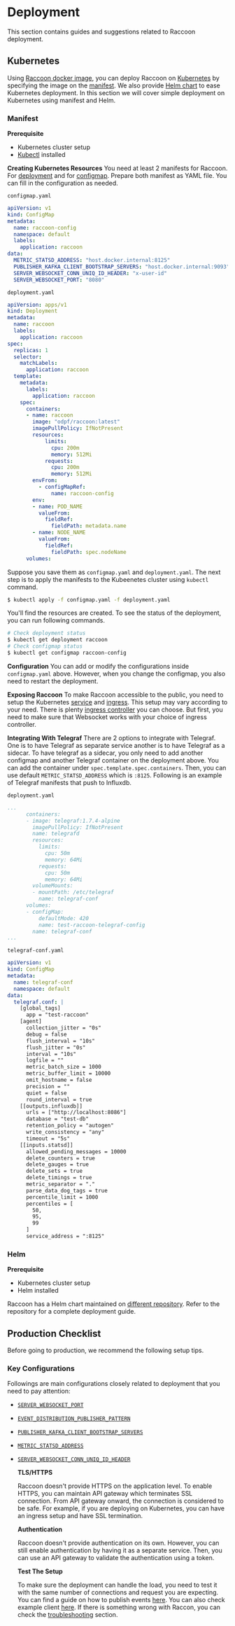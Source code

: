 # Deployment

This section contains guides and suggestions related to Raccoon deployment.

## Kubernetes

Using [Raccoon docker image](https://hub.docker.com/r/odpf/raccoon), you can deploy Raccoon on [Kubernetes](https://kubernetes.io/) by specifying the image on the [manifest](https://kubernetes.io/docs/concepts/workloads/controllers/deployment/#creating-a-deployment). We also provide [Helm chart](https://github.com/odpf/charts/tree/main/stable/raccoon) to ease Kubernetes deployment. In this section we will cover simple deployment on Kubernetes using manifest and Helm.

### Manifest

**Prerequisite**

* Kubernetes cluster setup
* [Kubectl](https://kubernetes.io/docs/tasks/tools/#kubectl) installed

**Creating Kubernetes Resources** You need at least 2 manifests for Raccoon. For [deployment](https://kubernetes.io/docs/concepts/workloads/controllers/deployment) and for [configmap](https://kubernetes.io/docs/tasks/configure-pod-container/configure-pod-configmap/). Prepare both manifest as YAML file. You can fill in the configuration as needed.

`configmap.yaml`

```yaml
apiVersion: v1
kind: ConfigMap
metadata:
  name: raccoon-config
  namespace: default
  labels:
    application: raccoon
data:
  METRIC_STATSD_ADDRESS: "host.docker.internal:8125"
  PUBLISHER_KAFKA_CLIENT_BOOTSTRAP_SERVERS: "host.docker.internal:9093"
  SERVER_WEBSOCKET_CONN_UNIQ_ID_HEADER: "x-user-id"
  SERVER_WEBSOCKET_PORT: "8080"
```

`deployment.yaml`

```yaml
apiVersion: apps/v1
kind: Deployment
metadata:
  name: raccoon
  labels:
    application: raccoon
spec:
  replicas: 1
  selector:
    matchLabels:
      application: raccoon
  template:
    metadata:
      labels:
        application: raccoon
    spec:
      containers:
      - name: raccoon
        image: "odpf/raccoon:latest"
        imagePullPolicy: IfNotPresent
        resources:
            limits:
              cpu: 200m
              memory: 512Mi
            requests:
              cpu: 200m
              memory: 512Mi
        envFrom:
          - configMapRef:
              name: raccoon-config
        env:
        - name: POD_NAME
          valueFrom:
            fieldRef:
              fieldPath: metadata.name
        - name: NODE_NAME
          valueFrom:
            fieldRef:
              fieldPath: spec.nodeName
      volumes:
```

Suppose you save them as `configmap.yaml` and `deployment.yaml`. The next step is to apply the manifests to the Kubeenetes cluster using `kubectl` command.

```bash
$ kubectl apply -f configmap.yaml -f deployment.yaml
```

You'll find the resources are created. To see the status of the deployment, you can run following commands.

```bash
# Check deployment status
$ kubectl get deployment raccoon
# Check configmap status
$ kubectl get configmap raccoon-config
```

**Configuration** You can add or modify the configurations inside `configmap.yaml` above. However, when you change the configmap, you also need to restart the deployment.

**Exposing Raccoon** To make Raccoon accessible to the public, you need to setup the Kubernetes [service](https://kubernetes.io/docs/concepts/services-networking/service/) and [ingress](https://kubernetes.io/docs/concepts/services-networking/ingress/). This setup may vary according to your need. There is plenty [ingress controller](https://kubernetes.io/docs/concepts/services-networking/ingress-controllers/) you can choose. But first, you need to make sure that Websocket works with your choice of ingress controller.

**Integrating With Telegraf** There are 2 options to integrate with Telegraf. One is to have Telegraf as separate service another is to have Telegraf as a sidecar. To have telegraf as a sidecar, you only need to add another configmap and another Telegraf container on the deployment above. You can add the container under `spec.template.spec.containers`. Then, you can use default `METRIC_STATSD_ADDRESS` which is `:8125`. Following is an example of Telegraf manifests that push to Influxdb.

`deployment.yaml`

```yaml
...
      containers:
      - image: telegraf:1.7.4-alpine
        imagePullPolicy: IfNotPresent
        name: telegrafd
        resources:
          limits:
            cpu: 50m
            memory: 64Mi
          requests:
            cpu: 50m
            memory: 64Mi
        volumeMounts:
        - mountPath: /etc/telegraf
          name: telegraf-conf
      volumes:
      - configMap:
          defaultMode: 420
          name: test-raccoon-telegraf-config
        name: telegraf-conf  
...
```

`telegraf-conf.yaml`

```yaml
apiVersion: v1
kind: ConfigMap
metadata:
  name: telegraf-conf
  namespace: default
data:
  telegraf.conf: |
    [global_tags]
      app = "test-raccoon"
    [agent]
      collection_jitter = "0s"
      debug = false
      flush_interval = "10s"
      flush_jitter = "0s"
      interval = "10s"
      logfile = ""
      metric_batch_size = 1000
      metric_buffer_limit = 10000
      omit_hostname = false
      precision = ""
      quiet = false
      round_interval = true
    [[outputs.influxdb]]
      urls = ["http://localhost:8086"]
      database = "test-db"
      retention_policy = "autogen"
      write_consistency = "any"
      timeout = "5s"
    [[inputs.statsd]]
      allowed_pending_messages = 10000
      delete_counters = true
      delete_gauges = true
      delete_sets = true
      delete_timings = true
      metric_separator = "."
      parse_data_dog_tags = true
      percentile_limit = 1000
      percentiles = [
        50,
        95,
        99
      ]
      service_address = ":8125"
```

### Helm

**Prerequisite**

* Kubernetes cluster setup
* Helm installed

Raccoon has a Helm chart maintained on [different repository](https://github.com/odpf/charts/tree/main/stable/raccoon). Refer to the repository for a complete deployment guide.

## Production Checklist

Before going to production, we recommend the following setup tips.

### Key Configurations

Followings are main configurations closely related to deployment that you need to pay attention:

* [`SERVER_WEBSOCKET_PORT`](https://odpf.gitbook.io/raccoon/reference/configurations#server_websocket_port)
* [`EVENT_DISTRIBUTION_PUBLISHER_PATTERN`](https://odpf.gitbook.io/raccoon/reference/configurations#event_distribution_publisher_pattern)
* [`PUBLISHER_KAFKA_CLIENT_BOOTSTRAP_SERVERS`](https://odpf.gitbook.io/raccoon/reference/configurations#publisher_kafka_client_bootstrap_servers)
* [`METRIC_STATSD_ADDRESS`](https://odpf.gitbook.io/raccoon/reference/configurations#metric_statsd_address)
* [`SERVER_WEBSOCKET_CONN_UNIQ_ID_HEADER`](https://odpf.gitbook.io/raccoon/reference/configurations#server_websocket_conn_uniq_id_header)

  **TLS/HTTPS**

  Raccoon doesn't provide HTTPS on the application level. To enable HTTPS, you can maintain API gateway which terminates SSL connection. From API gateway onward, the connection is considered to be safe. For example, if you are deploying on Kubernetes, you can have an ingress setup and have SSL termination.

  **Authentication**

  Raccoon doesn't provide authentication on its own. However, you can still enable authentication by having it as a separate service. Then, you can use an API gateway to validate the authentication using a token.

  **Test The Setup**

  To make sure the deployment can handle the load, you need to test it with the same number of connections and request you are expecting. You can find a guide on how to publish events [here](https://odpf.gitbook.io/raccoon/guides/publishing). You can also check example client [here](https://github.com/odpf/raccoon/tree/main/docs/example). If there is something wrong with Raccon, you can check the [troubleshooting](https://odpf.gitbook.io/raccoon/guides/troubleshooting) section.

